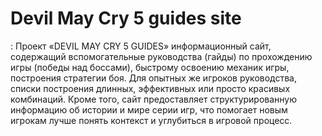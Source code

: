 # Devil May Cry 5 guides site

<p align="left">: Проект «DEVIL MAY CRY 5 GUIDES» информационный сайт, содержащий вспомогательные руководства (гайды) по прохождению игры (победы над боссами), быстрому освоению механик игры, построения стратегии боя. Для опытных же игроков руководства, списки построения длинных, эффективных или просто красивых комбинаций. 
Кроме того, сайт предоставляет структурированную информацию об истории и мире серии игр, что помогает новым игрокам лучше понять контекст и углубиться в игровой процесс.</p>

